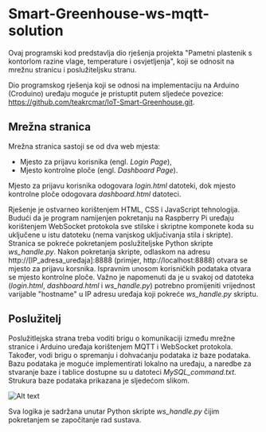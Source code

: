 # Smart-Greenhouse-ws-mqtt-solution

Ovaj programski kod predstavlja dio rješenja projekta "Pametni plastenik s kontorlom razine vlage, temperature i osvjetljenja", koji se odnosit na mrežnu stranicu i poslužiteljsku stranu.

Dio programskog rješenja koji se odnosi na implementaciju na Arduino (Croduino) uređaju moguće je pristuptit putem sljedeće povezice: https://github.com/teakrcmar/IoT-Smart-Greenhouse.git.

## Mrežna stranica

Mrežna stranica sastoji se od dva web mjesta:

- Mjesto za prijavu korisnika (engl. _Login Page_),
- Mjesto kontrolne ploče (engl. _Dashboard Page_).

Mjesto za prijavu korisnika odogovara _login.html_ datoteki, dok mjesto kontrolne ploče odogovara _dashboard.html_ datoteci.

Rješenje je ostvarneo korištenjem HTML, CSS i JavaScript tehnologija. Budući da je program namijenjen pokretanju na Raspberry Pi uređaju korištenjem WebSocket protokola sve stilske i skriptne komponete koda su uključene u istu datoteku (nema vanjskog uključivanja stila i skripte). Stranica se pokreće pokretanjem poslužiteljske Python skripte _ws_handle.py_. Nakon pokretanja skripte, odlaskom na adresu http://[IP_adresa_uređaja]:8888 (primjer, http://localhost:8888) otvara se mjesto za prijavu korsnika. Ispravnim unosom korisničkih podataka otvara se mjesto kontrolne ploče. Važno je napomenuti da je u svakoj od datoteka (_login.html_, _dashboard.html_ i _ws_handle.py_) potrebno promijeniti vrijednost varijable "hostname" u IP adresu uređaja koji pokreće _ws_handle.py_ skriptu.

## Poslužitelj

Poslužitlejska strana treba voditi brigu o komunikaciji između mrežne stranice i Arduino uređaja korištenjem MQTT i WebSocket protokola. Također, vodi brigu o spremanju i dohvaćanju podataka iz baze podataka.
Bazu podataka je moguće implementirati lokalno na uređaju, a naredbe za stvaranje baze i tablice dostupne su u datoteci _MySQL_command.txt_. Strukura baze podataka prikazana je sljedećom slikom.

![Alt text](https://i.ibb.co/ncW11Qy/Snimka-zaslona-2024-01-26-111400.png)

Sva logika je sadržana unutar Python skripte _ws_handle.py_ čijim pokretanjem se započitanje rad sustava.
